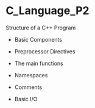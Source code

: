 # C_Language_P2
 Structure of a C++ Program

 * Basic Components

 * Preprocessor Directives

 * The main functions

 * Namespaces

 * Comments

 * Basic I/O
